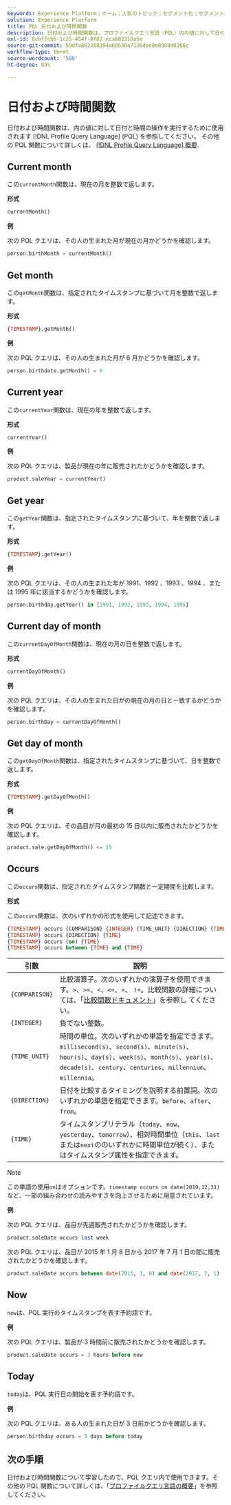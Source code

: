 ```yaml
---
keywords: Experience Platform；ホーム；人気のトピック；セグメント化；セグメント化；セグメント化サービス；pql;PQL；プロファイルクエリ言語；日付と時間関数；日時関数；日時；時刻；
solution: Experience Platform
title: PQL 日付および時間関数
description: 日付および時間関数は、プロファイルクエリ言語（PQL）内の値に対して日付と時間の操作を実行するために使用されます。
exl-id: 8cbffcb6-1c25-454f-8f02-eca602318e5e
source-git-commit: 59dfa862388394a68630a7136dee8e8988d0368c
workflow-type: tm+mt
source-wordcount: '508'
ht-degree: 88%

---
```


# 日付および時間関数

日付および時間関数は、内の値に対して日付と時間の操作を実行するために使用されます [!DNL Profile Query Language] (PQL) を参照してください。 その他の PQL 関数について詳しくは、 [[!DNL Profile Query Language] 概要](./overview.md).

## Current month

この`currentMonth`関数は、現在の月を整数で返します。

**形式**

```sql
currentMonth()
```

**例**

次の PQL クエリは、その人の生まれた月が現在の月かどうかを確認します。

```sql
person.birthMonth = currentMonth()
```

## Get month

この`getMonth`関数は、指定されたタイムスタンプに基づいて月を整数で返します。

**形式**

```sql
{TIMESTAMP}.getMonth()
```

**例**

次の PQL クエリは、その人の生まれた月が 6 月かどうかを確認します。

```sql
person.birthdate.getMonth() = 6
```

## Current year

この`currentYear`関数は、現在の年を整数で返します。

**形式**

```sql
currentYear()
```

**例**

次の PQL クエリは、製品が現在の年に販売されたかどうかを確認します。

```sql
product.saleYear = currentYear()
```

## Get year

この`getYear`関数は、指定されたタイムスタンプに基づいて、年を整数で返します。

**形式**

```sql
{TIMESTAMP}.getYear()
```

**例**

次の PQL クエリは、その人の生まれた年が 1991、1992 、1993 、1994 、または 1995 年に該当するかどうかを確認します。

```sql
person.birthday.getYear() in [1991, 1992, 1993, 1994, 1995]
```

## Current day of month

この`currentDayOfMonth`関数は、現在の月の日を整数で返します。

**形式**

```sql
currentDayOfMonth()
```

**例**

次の PQL クエリは、その人の生まれた日がの現在の月の日と一致するかどうかを確認します。

```sql
person.birthDay = currentDayOfMonth()
```

## Get day of month

この`getDayOfMonth`関数は、指定されたタイムスタンプに基づいて、日を整数で返します。

**形式**

```sql
{TIMESTAMP}.getDayOfMonth()
```

**例**

次の PQL クエリは、その品目が月の最初の 15 日以内に販売されたかどうかを確認します。

```sql
product.sale.getDayOfMonth() <= 15
```

## Occurs

この`occurs`関数は、指定されたタイムスタンプ関数と一定期間を比較します。

**形式**

この`occurs`関数は、次のいずれかの形式を使用して記述できます。

```sql
{TIMESTAMP} occurs {COMPARISON} {INTEGER} {TIME_UNIT} {DIRECTION} {TIME}
{TIMESTAMP} occurs {DIRECTION} {TIME}
{TIMESTAMP} occurs (on) {TIME}
{TIMESTAMP} occurs between {TIME} and {TIME}
```

| 引数 | 説明 |
| --------- | ----------- |
| `{COMPARISON}` | 比較演算子。次のいずれかの演算子を使用できます。`>`、`>=`、`<`、`<=`、`=`、 `!=`。比較関数の詳細については、「[比較関数ドキュメント](./comparison-functions.md)」を参照し てください。 |
| `{INTEGER}` | 負でない整数。 |
| `{TIME_UNIT}` | 時間の単位。次のいずれかの単語を指定できます。`millisecond(s)`、`second(s)`、`minute(s)`、`hour(s)`、`day(s)`、`week(s)`、`month(s)`、`year(s)`、`decade(s)`、`century`、`centuries`、`millennium`、`millennia`。 |
| `{DIRECTION}` | 日付を比較するタイミングを説明する前置詞。次のいずれかの単語を指定できます。`before`、`after`、`from`。 |
| `{TIME}` | タイムスタンプリテラル（`today`、`now`、`yesterday`、`tomorrow`）、相対時間単位（`this`、`last`または`next`ののいずれかに時間単位が続く）、またはタイムスタンプ属性を指定できます。 |

>[!NOTE]
>
>この単語の使用`on`はオプションです。`timestamp occurs on date(2019,12,31)`など、一部の組み合わせの読みやすさを向上させるために用意されています。

**例**

次の PQL クエリは、品目が先週販売されたかどうかを確認します。

```sql
product.saleDate occurs last week
```

次の PQL クエリは、品目が 2015 年 1 月 8 日から 2017 年 7 月 1 日の間に販売されたかどうかを確認します。

```sql
product.saleDate occurs between date(2015, 1, 8) and date(2017, 7, 1)
```

## Now

`now`は、PQL 実行のタイムスタンプを表す予約語です。

**例**

次の PQL クエリは、製品が 3 時間前に販売されたかどうかを確認します。

```sql
product.saleDate occurs = 3 hours before now
```

## Today

`today`は、PQL 実行日の開始を表す予約語です。

**例**

次の PQL クエリは、ある人の生まれた日が 3 日前かどうかを確認します。

```sql
person.birthday occurs = 3 days before today
```

## 次の手順

日付および時間関数について学習したので、PQL クエリ内で使用できます。その他の PQL 関数について詳しくは、「[プロファイルクエリ言語の概要](./overview.md)」を参照してください。
